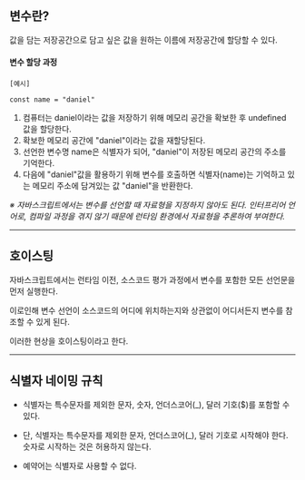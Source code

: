 ## 변수란?

값을 담는 저장공간으로 담고 싶은 값을 원하는 이름에 저장공간에 할당할 수 있다.

#### 변수 할당 과정

```
[예시]

const name = "daniel"
```

1. 컴퓨터는 daniel이라는 값을 저장하기 위해 메모리 공간을 확보한 후 undefined 값을 할당한다.
2. 확보한 메모리 공간에 "daniel"이라는 값을 재할당된다.
3. 선언한 변수명 name은 식별자가 되어, "daniel"이 저장된 메모리 공간의 주소를 기억한다.
4. 다음에 "daniel"값을 활용하기 위해 변수를 호출하면 식별자(name)는 기억하고 있는 메모리 주소에 담겨있는 값 "daniel"을 반환한다.

_※ 자바스크립트에서는 변수를 선언할 때 자료형을 지정하지 않아도 된다._
_인터프리어 언어로, 컴파일 과정을 겪지 않기 때문에 런타임 환경에서 자료형을 추론하여 부여한다._

---

## 호이스팅

자바스크립트에서는 런타임 이전, 소스코드 평가 과정에서 변수를 포함한 모든 선언문을 먼저 실행한다.

이로인해 변수 선언이 소스코드의 어디에 위치하는지와 상관없이 어디서든지 변수를 참조할 수 있게 된다.

이러한 현상을 호이스팅이라고 한다.

---

## 식별자 네이밍 규칙

- 식별자는 특수문자를 제외한 문자, 숫자, 언더스코어(\_), 달러 기호($)를 포함할 수 있다.

- 단, 식별자는 특수문자를 제외한 문자, 언더스코어(\_), 달러 기호로 시작해야 한다. 숫자로 시작하는 것은 허용하지 않는다.

- 예약어는 식별자로 사용할 수 없다.
